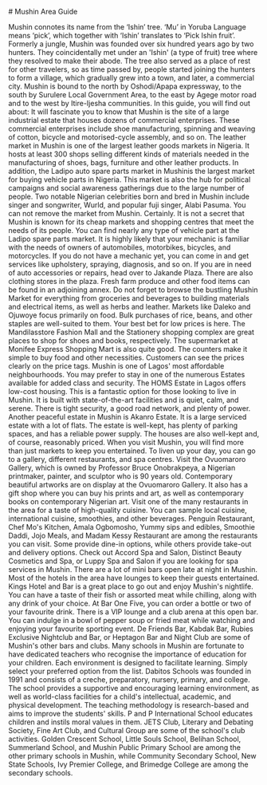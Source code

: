 \# Mushin Area Guide

Mushin connotes its name from the ‘Ishin’ tree. ‘Mu’ in Yoruba Language means ‘pick’, which together with ‘Ishin’ translates to ‘Pick Ishin fruit’. Formerly a jungle, Mushin was founded over six hundred years ago by two hunters. They coincidentally met under an 'Ishin' (a type of fruit) tree where they resolved to make their abode. The tree also served as a place of rest for other travelers, so as time passed by, people started joining the hunters to form a village, which gradually grew into a town, and later, a commercial city. Mushin is bound to the north by Oshodi/Apapa expressway, to the south by Surulere Local Government Area, to the east by Agege motor road and to the west by Itire\-Ijesha communities. In this guide, you will find out about: It will fascinate you to know that Mushin is the site of a large industrial estate that houses dozens of commercial enterprises. These commercial enterprises include shoe manufacturing, spinning and weaving of cotton, bicycle and motorised\-cycle assembly, and so on. The leather market in Mushin is one of the largest leather goods markets in Nigeria. It hosts at least 300 shops selling different kinds of materials needed in the manufacturing of shoes, bags, furniture and other leather products. In addition, the Ladipo auto spare parts market in Mushinis the largest market for buying vehicle parts in Nigeria. This market is also the hub for political campaigns and social awareness gatherings due to the large number of people. Two notable Nigerian celebrities born and bred in Mushin include singer and songwriter, Wurld, and popular fuji singer, Alabi Pasuma. You can not remove the market from Mushin. Certainly. It is not a secret that Mushin is known for its cheap markets and shopping centres that meet the needs of its people. You can find nearly any type of vehicle part at the Ladipo spare parts market. It is highly likely that your mechanic is familiar with the needs of owners of automobiles, motorbikes, bicycles, and motorcycles. If you do not have a mechanic yet, you can come in and get services like upholstery, spraying, diagnosis, and so on. If you are in need of auto accessories or repairs, head over to Jakande Plaza. There are also clothing stores in the plaza. Fresh farm produce and other food items can be found in an adjoining annex. Do not forget to browse the bustling Mushin Market for everything from groceries and beverages to building materials and electrical items, as well as herbs and leather. Markets like Daleko and Ojuwoye focus primarily on food. Bulk purchases of rice, beans, and other staples are well\-suited to them. Your best bet for low prices is here. The Mandilasstore Fashion Mall and the Stationery shopping complex are great places to shop for shoes and books, respectively. The supermarket at Monifee Express Shopping Mart is also quite good. The counters make it simple to buy food and other necessities. Customers can see the prices clearly on the price tags. Mushin is one of Lagos' most affordable neighbourhoods. You may prefer to stay in one of the numerous Estates available for added class and security. The HOMS Estate in Lagos offers low\-cost housing. This is a fantastic option for those looking to live in Mushin. It is built with state\-of\-the\-art facilities and is quiet, calm, and serene. There is tight security, a good road network, and plenty of power. Another peaceful estate in Mushin is Akanro Estate. It is a large serviced estate with a lot of flats. The estate is well\-kept, has plenty of parking spaces, and has a reliable power supply. The houses are also well\-kept and, of course, reasonably priced. When you visit Mushin, you will find more than just markets to keep you entertained. To liven up your day, you can go to a gallery, different restaurants, and spa centres. Visit the Ovuomaroro Gallery, which is owned by Professor Bruce Onobrakpeya, a Nigerian printmaker, painter, and sculptor who is 90 years old. Contemporary beautiful artworks are on display at the Ovuomaroro Gallery. It also has a gift shop where you can buy his prints and art, as well as contemporary books on contemporary Nigerian art. Visit one of the many restaurants in the area for a taste of high\-quality cuisine. You can sample local cuisine, international cuisine, smoothies, and other beverages. Penguin Restaurant, Chef Mo's Kitchen, Amala Ogbomosho, Yummy sips and edibles, Smoothie Daddi, Jojo Meals, and Madam Kessy Restaurant are among the restaurants you can visit. Some provide dine\-in options, while others provide take\-out and delivery options. Check out Accord Spa and Salon, Distinct Beauty Cosmetics and Spa, or Luppy Spa and Salon if you are looking for spa services in Mushin. There are a lot of mini bars open late at night in Mushin. Most of the hotels in the area have lounges to keep their guests entertained. Kings Hotel and Bar is a great place to go out and enjoy Mushin's nightlife. You can have a taste of their fish or assorted meat while chilling, along with any drink of your choice. At Bar One Five, you can order a bottle or two of your favourite drink. There is a VIP lounge and a club arena at this open bar. You can indulge in a bowl of pepper soup or fried meat while watching and enjoying your favourite sporting event. De Friends Bar, Kabdak Bar, Rubies Exclusive Nightclub and Bar, or Heptagon Bar and Night Club are some of Mushin's other bars and clubs. Many schools in Mushin are fortunate to have dedicated teachers who recognise the importance of education for your children. Each environment is designed to facilitate learning. Simply select your preferred option from the list. Dabitos Schools was founded in 1991 and consists of a creche, preparatory, nursery, primary, and college. The school provides a supportive and encouraging learning environment, as well as world\-class facilities for a child's intellectual, academic, and physical development. The teaching methodology is research\-based and aims to improve the students' skills. P and P International School educates children and instils moral values in them. JETS Club, Literary and Debating Society, Fine Art Club, and Cultural Group are some of the school's club activities. Golden Crescent School, Little Souls School, Belihan School, Summerland School, and Mushin Public Primary School are among the other primary schools in Mushin, while Community Secondary School, New State Schools, Ivy Premier College, and Brimedge College are among the secondary schools.